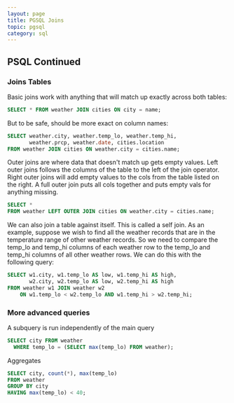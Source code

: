 ```yaml
---
layout: page
title: PGSQL Joins
topic: pgsql
category: sql
---
```


## PSQL Continued

### Joins Tables
Basic joins work with anything that will match up exactly across both tables:
```sql
SELECT * FROM weather JOIN cities ON city = name;
```

But to be safe, should be more exact on column names:
```sql
SELECT weather.city, weather.temp_lo, weather.temp_hi,
       weather.prcp, weather.date, cities.location
FROM weather JOIN cities ON weather.city = cities.name;
```

Outer joins are where data that doesn't match up gets empty values. Left outer joins follows the columns of the table to the left of the join operator. Right outer joins will add empty values to the cols from the table listed on the right. A full outer join puts all cols together and puts empty vals for anything missing.
```sql
SELECT *
FROM weather LEFT OUTER JOIN cities ON weather.city = cities.name;
```

We can also join a table against itself. This is called a self join. As an example, suppose we wish to find all the weather records that are in the temperature range of other weather records. So we need to compare the temp_lo and temp_hi columns of each weather row to the temp_lo and temp_hi columns of all other weather rows. We can do this with the following query:
```sql
SELECT w1.city, w1.temp_lo AS low, w1.temp_hi AS high,
       w2.city, w2.temp_lo AS low, w2.temp_hi AS high
FROM weather w1 JOIN weather w2
    ON w1.temp_lo < w2.temp_lo AND w1.temp_hi > w2.temp_hi;
```

### More advanced queries
A subquery is run independently of the main query
```sql
SELECT city FROM weather
  WHERE temp_lo = (SELECT max(temp_lo) FROM weather);
```

Aggregates 
```sql
SELECT city, count(*), max(temp_lo)
FROM weather
GROUP BY city
HAVING max(temp_lo) < 40;
```